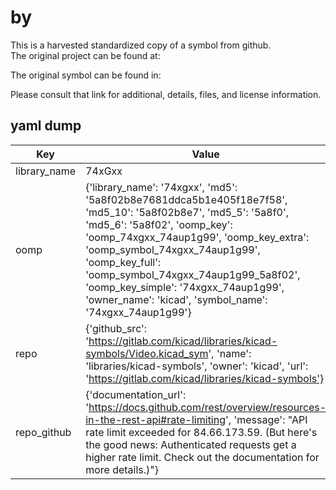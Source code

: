 #  by   
This is a harvested standardized copy of a symbol from github.  
The original project can be found at:  
  
The original symbol can be found in:

Please consult that link for additional, details, files, and license information.  
## yaml dump  
| Key | Value |  
| --- | --- |  
| library_name | 74xGxx |  
| oomp | {'library_name': '74xgxx', 'md5': '5a8f02b8e7681ddca5b1e405f18e7f58', 'md5_10': '5a8f02b8e7', 'md5_5': '5a8f0', 'md5_6': '5a8f02', 'oomp_key': 'oomp_74xgxx_74aup1g99', 'oomp_key_extra': 'oomp_symbol_74xgxx_74aup1g99', 'oomp_key_full': 'oomp_symbol_74xgxx_74aup1g99_5a8f02', 'oomp_key_simple': '74xgxx_74aup1g99', 'owner_name': 'kicad', 'symbol_name': '74xgxx_74aup1g99'} |  
| repo | {'github_src': 'https://gitlab.com/kicad/libraries/kicad-symbols/Video.kicad_sym', 'name': 'libraries/kicad-symbols', 'owner': 'kicad', 'url': 'https://gitlab.com/kicad/libraries/kicad-symbols'} |  
| repo_github | {'documentation_url': 'https://docs.github.com/rest/overview/resources-in-the-rest-api#rate-limiting', 'message': "API rate limit exceeded for 84.66.173.59. (But here's the good news: Authenticated requests get a higher rate limit. Check out the documentation for more details.)"} |  

